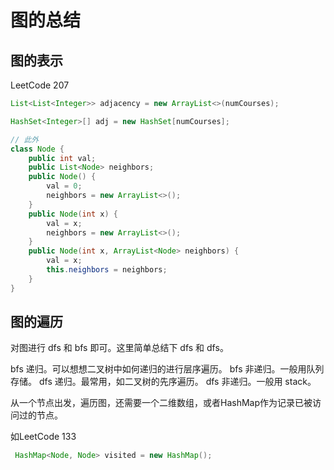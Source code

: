 # 图的总结

## 图的表示

LeetCode 207

```java
List<List<Integer>> adjacency = new ArrayList<>(numCourses);

HashSet<Integer>[] adj = new HashSet[numCourses];

// 此外
class Node {
    public int val;
    public List<Node> neighbors;
    public Node() {
        val = 0;
        neighbors = new ArrayList<>();
    }
    public Node(int x) {
        val = x;
        neighbors = new ArrayList<>();
    }
    public Node(int x, ArrayList<Node> neighbors) {
        val = x;
        this.neighbors = neighbors;
    }
}
```

## 图的遍历

对图进行 dfs 和 bfs 即可。这里简单总结下 dfs 和 dfs。

bfs 递归。可以想想二叉树中如何递归的进行层序遍历。
bfs 非递归。一般用队列存储。
dfs 递归。最常用，如二叉树的先序遍历。
dfs 非递归。一般用 stack。



从一个节点出发，遍历图，还需要一个二维数组，或者HashMap作为记录已被访问过的节点。

如LeetCode 133

```java
 HashMap<Node, Node> visited = new HashMap();
```

